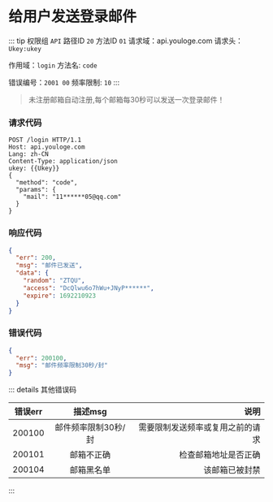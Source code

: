 # 给用户发送登录邮件
::: tip 权限组 `API` 路径ID `20` 方法ID `01`
请求域：api.youloge.com 请求头：`Ukey:ukey`

作用域：`login`  方法名: `code`

错误编号：`2001 00` 频率限制: `10` 
:::

> 未注册邮箱自动注册,每个邮箱每30秒可以发送一次登录邮件！

### 请求代码
``` http
POST /login HTTP/1.1
Host: api.youloge.com
Lang: zh-CN
Content-Type: application/json
ukey: {{Ukey}}
{
  "method": "code",
  "params": {
    "mail": "11******05@qq.com"
  }
}
```
### 响应代码
``` json
{
  "err": 200,
  "msg": "邮件已发送",
  "data": {
    "random": "ZTQU",
    "access": "DcQlwu6o7hWu+JNyP******",
    "expire": 1692210923
  }
}
```
### 错误代码
``` json
{
  "err": 200100,
  "msg": "邮件频率限制30秒/封"
}
```



::: details 其他错误码

| 错误err        |      描述msg      |  说明 |
| ------------- | :-----------: | ----: |
| 200100      | 邮件频率限制30秒/封 | 需要限制发送频率或复用之前的请求 |
| 200101      |   邮箱不正确    |   检查邮箱地址是否正确 |
| 200104 |   邮箱黑名单    |    该邮箱已被封禁 |

:::




